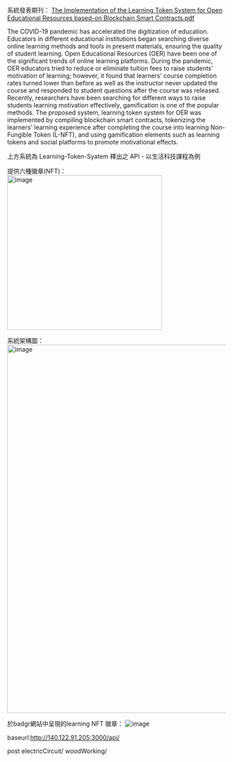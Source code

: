 系統發表期刊：
[The Implementation of the Learning Token System for Open Educational Resources based-on Blockchain Smart Contracts.pdf](https://github.com/nyy100604/Learning-Token-API/files/10710118/The.Implementation.of.the.Learning.Token.System.for.Open.Educational.Resources.based-on.Blockchain.Smart.Contracts.pdf)

The COVID-19 pandemic has accelerated the digitization of education. Educators in different educational institutions began searching diverse online learning methods and tools in present materials, ensuring the quality of student learning. Open Educational Resources (OER) have been one of the significant trends of online learning platforms. During the pandemic, OER educators tried to reduce or eliminate tuition fees to raise students’ motivation of learning; however, it found that learners’ course completion rates turned lower than before as well as the instructor never updated the course and responded to student questions after the course was released. Recently, researchers have been searching for different ways to raise students learning motivation effectively, gamification is one of the popular methods. The proposed system, learning token system for OER was implemented by compiling blockchain smart contracts, tokenizing the learners' learning experience after completing the course into learning Non-Fungible Token (L-NFT), and using gamification elements such as learning tokens and social platforms to promote motivational effects.

上方系統為 Learning-Token-Syatem 釋出之 API - 以生活科技課程為例

提供六種徽章(NFT)：  
<img width="357" alt="image" src="https://user-images.githubusercontent.com/85146178/218162827-f7305158-5e3a-4b46-8845-a4e0a302788f.png">

系統架構圖：  
<img width="849" alt="image" src="https://user-images.githubusercontent.com/85146178/218163579-534f3e45-8d42-4e39-ba05-efb818143500.png">

於badgr網站中呈現的learning NFT 徽章：
![image](https://user-images.githubusercontent.com/85146178/218164485-07ece0ed-d0dd-4eee-b26e-e0930e612bc4.png)

  baseurl:http://140.122.91.205:3000/api/

  post
    electricCircuit/
    woodWorking/

